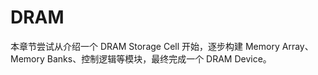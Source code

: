 # DRAM

本章节尝试从介绍一个 DRAM Storage Cell 开始，逐步构建 Memory Array、Memory Banks、控制逻辑等模块，最终完成一个 DRAM Device。






















